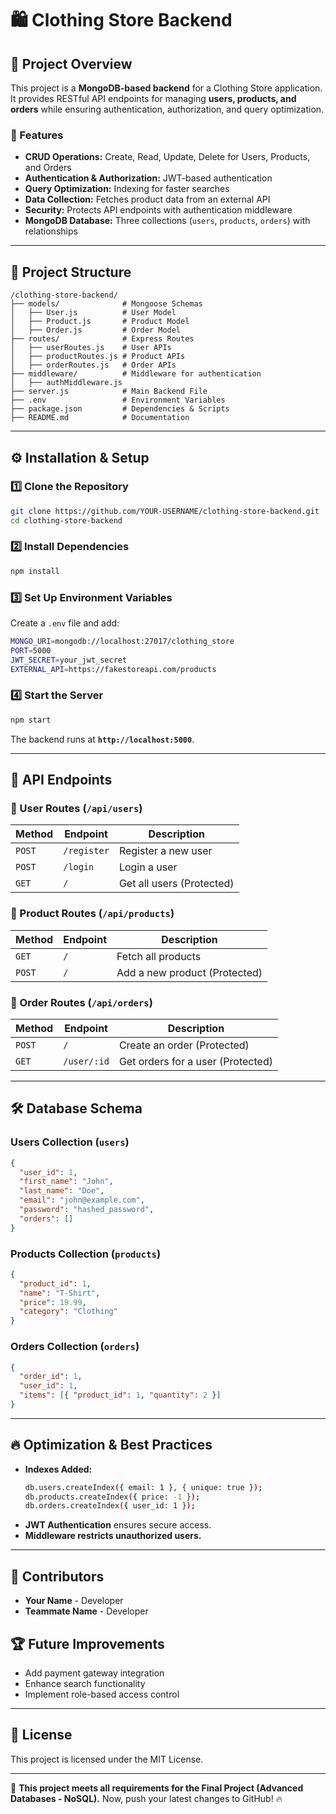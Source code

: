 # 🛍️ Clothing Store Backend

## 📌 Project Overview
This project is a **MongoDB-based backend** for a Clothing Store application. It provides RESTful API endpoints for managing **users, products, and orders** while ensuring authentication, authorization, and query optimization.

### 🚀 Features
- **CRUD Operations:** Create, Read, Update, Delete for Users, Products, and Orders
- **Authentication & Authorization:** JWT-based authentication
- **Query Optimization:** Indexing for faster searches
- **Data Collection:** Fetches product data from an external API
- **Security:** Protects API endpoints with authentication middleware
- **MongoDB Database:** Three collections (`users`, `products`, `orders`) with relationships

---

## 📂 Project Structure
```plaintext
/clothing-store-backend/
├── models/              # Mongoose Schemas
│   ├── User.js          # User Model
│   ├── Product.js       # Product Model
│   ├── Order.js         # Order Model
├── routes/              # Express Routes
│   ├── userRoutes.js    # User APIs
│   ├── productRoutes.js # Product APIs
│   ├── orderRoutes.js   # Order APIs
├── middleware/          # Middleware for authentication
│   ├── authMiddleware.js
├── server.js            # Main Backend File
├── .env                 # Environment Variables
├── package.json         # Dependencies & Scripts
├── README.md            # Documentation
```

---

## ⚙️ Installation & Setup
### 1️⃣ Clone the Repository
```sh
git clone https://github.com/YOUR-USERNAME/clothing-store-backend.git
cd clothing-store-backend
```

### 2️⃣ Install Dependencies
```sh
npm install
```

### 3️⃣ Set Up Environment Variables
Create a `.env` file and add:
```sh
MONGO_URI=mongodb://localhost:27017/clothing_store
PORT=5000
JWT_SECRET=your_jwt_secret
EXTERNAL_API=https://fakestoreapi.com/products
```

### 4️⃣ Start the Server
```sh
npm start
```

The backend runs at **`http://localhost:5000`**.

---

## 📡 API Endpoints

### **🔹 User Routes** (`/api/users`)
| Method | Endpoint       | Description |
|--------|--------------|-------------|
| `POST` | `/register`  | Register a new user |
| `POST` | `/login`     | Login a user |
| `GET`  | `/`          | Get all users (Protected) |

### **🔹 Product Routes** (`/api/products`)
| Method | Endpoint       | Description |
|--------|--------------|-------------|
| `GET`  | `/`          | Fetch all products |
| `POST` | `/`         | Add a new product (Protected) |

### **🔹 Order Routes** (`/api/orders`)
| Method | Endpoint       | Description |
|--------|--------------|-------------|
| `POST` | `/`          | Create an order (Protected) |
| `GET`  | `/user/:id`  | Get orders for a user (Protected) |

---

## 🛠 Database Schema
### **Users Collection** (`users`)
```json
{
  "user_id": 1,
  "first_name": "John",
  "last_name": "Doe",
  "email": "john@example.com",
  "password": "hashed_password",
  "orders": []
}
```
### **Products Collection** (`products`)
```json
{
  "product_id": 1,
  "name": "T-Shirt",
  "price": 19.99,
  "category": "Clothing"
}
```
### **Orders Collection** (`orders`)
```json
{
  "order_id": 1,
  "user_id": 1,
  "items": [{ "product_id": 1, "quantity": 2 }]
}
```

---

## 🔥 Optimization & Best Practices
- **Indexes Added:**
  ```sh
  db.users.createIndex({ email: 1 }, { unique: true });
  db.products.createIndex({ price: -1 });
  db.orders.createIndex({ user_id: 1 });
  ```
- **JWT Authentication** ensures secure access.
- **Middleware restricts unauthorized users.**

---

## 📝 Contributors
- **Your Name** - Developer
- **Teammate Name** - Developer

## 🏆 Future Improvements
- Add payment gateway integration
- Enhance search functionality
- Implement role-based access control

---

## 📜 License
This project is licensed under the MIT License.

---

🚀 **This project meets all requirements for the Final Project (Advanced Databases - NoSQL).** Now, push your latest changes to GitHub! 🔥


